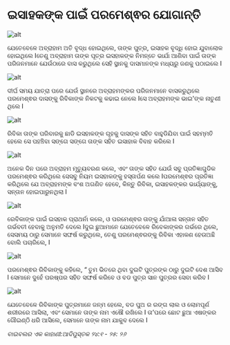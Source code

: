 # ଇସାହକଙ୍କ ପାଇଁ ପରମେଶ୍ଵର ଯୋଗାନ୍ତି

![alt](https://cdn.door43.org/obs/jpg/360px/obs-en-06-01.jpg)

ଯେତେବେଳେ ଅବ୍ରାହାମ ଅତି ବୃଦ୍ଧ ହୋଇଥିଲେ, ତାଙ୍କ ପୁତ୍ର, ଇସାହକ ବୃଦ୍ଧି ହୋଇ ଯୁବାଲୋକ ହୋଇଥିଲେ Iତେଣୁ ଅବ୍ରାହାମ ତାଙ୍କ ପୂତ୍ର ଇସହାକଙ୍କ ନିମନ୍ତେ ଭାର୍ଯା ଆଣିବା ପାଇଁ ତାଙ୍କ ପରିଜନମାନେ ଯେଉଁଠାରେ ବାସ କରୁଥିଲେ ସେହି ସ୍ଥାନକୁ ଦାସମାନଙ୍କ ମଧ୍ୟରୁ ଜଣକୁ ପଠାଇଲେ I

![alt](https://cdn.door43.org/obs/jpg/360px/obs-en-06-02.jpg)

ଦୀର୍ଘ ସମୟ ଯାତ୍ରା ପରେ ଯେଉଁ ସ୍ଥାନରେ ଅବ୍ରାହମଙ୍କର ପରିଜନମାନେ ବାସକରୁଥିଲେ ପରମେଶ୍ଵର  ଦାସଙ୍କୁ ରିବିକାଙ୍କ ନିକଟକୁ କଢାଇ ନେଲେ Iସେ ଅବ୍ରାହମଙ୍କ ଭାଇ'ଙ୍କ ନାତୁଣୀ ଥିଲେ I

![alt](https://cdn.door43.org/obs/jpg/360px/obs-en-06-03.jpg)

ରିବିକା ତାଙ୍କ ପରିବାରକୁ ଛାଡି ଇସହାକଙ୍କ ଗୃହକୁ ଦାସଙ୍କ ସହିତ ବାହୁଡିଯିବା ପାଇଁ ସହମ୍ମତି ହେଲେ ସେ ପହଞ୍ଚିବା ସଙ୍ଗେ ସଙ୍ଗେ ତାଙ୍କ ସହିତ ଇସାହାକ ବିବାହ କରିଲେ I

![alt](https://cdn.door43.org/obs/jpg/360px/obs-en-06-04.jpg)

ଅନେକ ଦିନ ପରେ ଅବ୍ରାହମ ମୃତ୍ୟୁବରଣ କଲେ, ଏବଂ ତାଙ୍କ ସହିତ ଯେଉଁ ସବୁ ପ୍ରତିଜ୍ଞାଗୁଡିକ ପରମେଶ୍ଵର କରିଥିଲେ  ସେସବୁ ନିୟମ ଇସହାକଙ୍କୁ ହସ୍ତାର୍ପଣ କଲେ Iପରମେଶ୍ଵର ପ୍ରତିଜ୍ଞା କରିଥିଲେ ଯେ ଅବ୍ରାହମଙ୍କ ବଂଶ ଅଗଣିତ ହେବେ, କିନ୍ତୁ ରିବିକା, ଇସାହକଙ୍କର ଭାର୍ଯ୍ୟାଙ୍କୁ, ସନ୍ତାନ ହୋଇପାରୁନଥିଲା I 

![alt](https://cdn.door43.org/obs/jpg/360px/obs-en-06-05.jpg)

ରେବିକାଙ୍କ ପାଇଁ ଇସହାକ ପ୍ରାଥର୍ନା କଲେ, ଓ ପରମେଶ୍ଵର ତାଙ୍କୁ ଯାଁଆଳା ସନ୍ତାନ ସହିତ ଗର୍ଭବତୀ ହେବାକୁ ଅନୁମତି ଦେଲେ Iଦୁଇ ଛୁଆମାନେ ଯେତେବେଳେ ରିବେକାଙ୍କର ଗର୍ଭରେ ଥିଲେ, ସେସମୟ ଠାରୁ ସେମାନେ ସଙ୍ଘର୍ଷ କରୁଥିଲେ, ତେଣୁ ପରମେଶ୍ଵରଙ୍କୁ ରିବିକା ଏହାକଣ ହେଉଅଛି ବୋଲି ପଚାରିଲେ, I 

![alt](https://cdn.door43.org/obs/jpg/360px/obs-en-06-06.jpg)

ପରମେଶ୍ଵର ରିବିକାଙ୍କୁ କହିଲେ, “ ତୁମ ଭିତରେ ଥିବା ଦୁଇଟି ପୁତ୍ରଙ୍କ ଠାରୁ ଦୁଇଟି ଦେଶ ଆସିବ I ସେମାନେ ଦୁହେଁ ପରଷ୍ପର ସହିତ ସଙ୍ଘର୍ଷ କରିବେ ଓ ବଡ ପୁତ୍ର ସାନ ପୁତ୍ରର ସେବା କରିବ I

![alt](https://cdn.door43.org/obs/jpg/360px/obs-en-06-07.jpg)

ଯେତେବେଳେ ରିବିକାଙ୍କ ପୁତ୍ରମାନେ ଜନ୍ମ ହେଲେ, ବଡ ପୁଅ ର ରଙ୍ଗ ଲାଲ ଓ ଲୋମପୂର୍ଣ ଶରୀରରେ ଆସିଲା, ଏବଂ ସେମାନେ ତାଙ୍କ ନାମ ଏଷୌ ରଖିଲେ I ତା’ପରେ ଛୋଟ ଛୁଆ ଏଷଙ୍କର ଗୌଇଣ୍ଠି ଧରି ଆସିଲେ, ସେମାନେ ତାଙ୍କ ନାମ ଯାକୁବ ଦେଲେ I 

_ବାଇବଲର ଏକ କାହାଣୀ:ଆଦିପୁସ୍ତକ ୨୪:୧ - ୨୫: ୨୬_